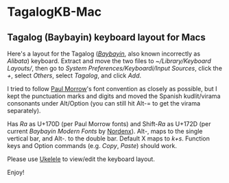 TagalogKB-Mac
=============

Tagalog (Baybayin) keyboard layout for Macs
-------------------------------------------

Here's a layout for the Tagalog ([*Baybayin*](http://en.wikipedia.org/wiki/Baybayin), also known incorrectly as *Alibata*) keyboard. Extract and move the two files to *~/Library/Keyboard Layouts/*, then go to *System Preferences/Keyboardi/Input Sources*, click the *+*, select *Others*, select *Tagalog*, and click *Add*.

I tried to follow [Paul Morrow](http://www.mts.net/~pmorrow/)'s font convention as closely as possible, but I kept the punctuation marks and digits and moved the Spanish kudlit/virama consonants under Alt/Option (you can still hit Alt-= to get the virama separately).

Has *Ra* as U+170D (per Paul Morrow fonts) and Shift-*Ra* as U+172D (per current *Baybayin Modern Fonts* by [Nordenx](http://nordenx.blogspot.com/)). Alt-, maps to the single vertical bar, and Alt-. to the double bar. Default X maps to *k+s*. Function keys and Option commands (e.g. *Copy*, *Paste*) should work.

Please use [Ukelele](http://scripts.sil.org/cms/scripts/page.php?site_id=nrsi&id=ukelele) to view/edit the keyboard layout.

Enjoy!

